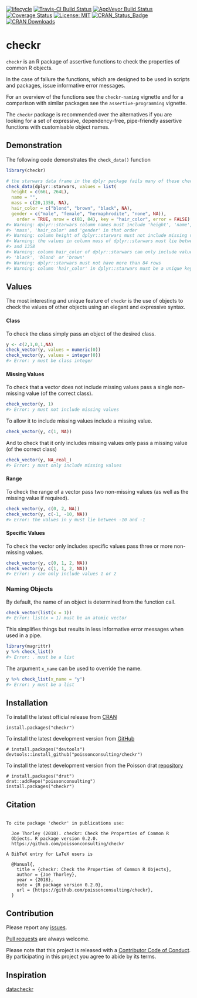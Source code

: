 
<!-- README.md is generated from README.Rmd. Please edit that file -->

[![lifecycle](https://img.shields.io/badge/lifecycle-maturing-blue.svg)](https://www.tidyverse.org/lifecycle/#maturing)
[![Travis-CI Build
Status](https://travis-ci.org/poissonconsulting/checkr.svg?branch=master)](https://travis-ci.org/poissonconsulting/checkr)
[![AppVeyor Build
Status](https://ci.appveyor.com/api/projects/status/github/poissonconsulting/checkr?branch=master&svg=true)](https://ci.appveyor.com/project/poissonconsulting/checkr)
[![Coverage
Status](https://img.shields.io/codecov/c/github/poissonconsulting/checkr/master.svg)](https://codecov.io/github/poissonconsulting/checkr?branch=master)
[![License:
MIT](https://img.shields.io/badge/License-MIT-green.svg)](https://opensource.org/licenses/MIT)
[![CRAN\_Status\_Badge](http://www.r-pkg.org/badges/version/checkr)](https://cran.r-project.org/package=checkr)
[![CRAN
Downloads](http://cranlogs.r-pkg.org/badges/grand-total/checkr)](https://CRAN.R-project.org/package=checkr)

# checkr

`checkr` is an R package of assertive functions to check the properties
of common R objects.

In the case of failure the functions, which are designed to be used in
scripts and packages, issue informative error messages.

For an overview of the functions see the `checkr-naming` vignette and
for a comparison with similar packages see the `assertive-programming`
vignette.

The `checkr` package is recommended over the alternatives if you are
looking for a set of expressive, dependency-free, pipe-friendly
assertive functions with customisable object names.

## Demonstration

The following code demonstrates the `check_data()` function

``` r
library(checkr)

# the starwars data frame in the dplyr package fails many of these checks
check_data(dplyr::starwars, values = list(
  height = c(66L, 264L),
  name = "",
  mass = c(20,1358, NA),
  hair_color = c("blond", "brown", "black", NA),
  gender = c("male", "female", "hermaphrodite", "none", NA)), 
    order = TRUE, nrow = c(81, 84), key = "hair_color", error = FALSE)
#> Warning: dplyr::starwars column names must include 'height', 'name',
#> 'mass', 'hair_color' and 'gender' in that order
#> Warning: column height of dplyr::starwars must not include missing values
#> Warning: the values in column mass of dplyr::starwars must lie between 20
#> and 1358
#> Warning: column hair_color of dplyr::starwars can only include values
#> 'black', 'blond' or 'brown'
#> Warning: dplyr::starwars must not have more than 84 rows
#> Warning: column 'hair_color' in dplyr::starwars must be a unique key
```

## Values

The most interesting and unique feature of `checkr` is the use of
objects to check the values of other objects using an elegant and
expressive syntax.

#### Class

To check the class simply pass an object of the desired class.

``` r
y <- c(2,1,0,1,NA)
check_vector(y, values = numeric(0))
check_vector(y, values = integer(0))
#> Error: y must be class integer
```

#### Missing Values

To check that a vector does not include missing values pass a single
non-missing value (of the correct class).

``` r
check_vector(y, 1)
#> Error: y must not include missing values
```

To allow it to include missing values include a missing value.

``` r
check_vector(y, c(1, NA))
```

And to check that it only includes missing values only pass a missing
value (of the correct class)

``` r
check_vector(y, NA_real_)
#> Error: y must only include missing values
```

#### Range

To check the range of a vector pass two non-missing values (as well as
the missing value if required).

``` r
check_vector(y, c(0, 2, NA))
check_vector(y, c(-1, -10, NA))
#> Error: the values in y must lie between -10 and -1
```

#### Specific Values

To check the vector only includes specific values pass three or more
non-missing values.

``` r
check_vector(y, c(0, 1, 2, NA))
check_vector(y, c(1, 1, 2, NA))
#> Error: y can only include values 1 or 2
```

### Naming Objects

By default, the name of an object is determined from the function call.

``` r
check_vector(list(x = 1))
#> Error: list(x = 1) must be an atomic vector
```

This simplifies things but results in less informative error messages
when used in a pipe.

``` r
library(magrittr)
y %>% check_list()
#> Error: . must be a list
```

The argument `x_name` can be used to override the name.

``` r
y %>% check_list(x_name = "y")
#> Error: y must be a list
```

## Installation

To install the latest official release from
[CRAN](https://CRAN.R-project.org/package=checkr)

    install.packages("checkr")

To install the latest development version from
[GitHub](https://github.com/poissonconsulting/checkr)

    # install.packages("devtools")
    devtools::install_github("poissonconsulting/checkr")

To install the latest development version from the Poisson drat
[repository](https://github.com/poissonconsulting/drat)

    # install.packages("drat")
    drat::addRepo("poissonconsulting")
    install.packages("checkr")

## Citation

``` 

To cite package 'checkr' in publications use:

  Joe Thorley (2018). checkr: Check the Properties of Common R
  Objects. R package version 0.2.0.
  https://github.com/poissonconsulting/checkr

A BibTeX entry for LaTeX users is

  @Manual{,
    title = {checkr: Check the Properties of Common R Objects},
    author = {Joe Thorley},
    year = {2018},
    note = {R package version 0.2.0},
    url = {https://github.com/poissonconsulting/checkr},
  }
```

## Contribution

Please report any
[issues](https://github.com/poissonconsulting/checkr/issues).

[Pull requests](https://github.com/poissonconsulting/checkr/pulls) are
always welcome.

Please note that this project is released with a [Contributor Code of
Conduct](CONDUCT.md). By participating in this project you agree to
abide by its terms.

## Inspiration

[datacheckr](https://github.com/poissonconsulting/datacheckr)

